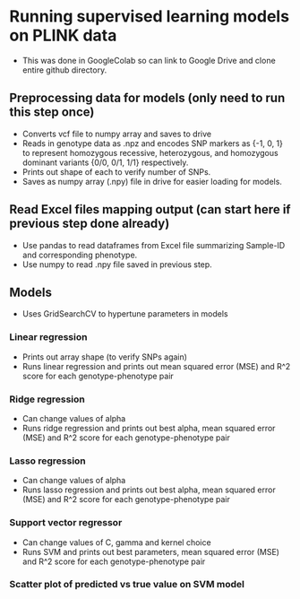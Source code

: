 # Running supervised learning models on PLINK data
* This was done in GoogleColab so can link to Google Drive and clone entire github directory.

## Preprocessing data for models (only need to run this step once)
* Converts vcf file to numpy array and saves to drive
* Reads in genotype data as .npz and encodes SNP markers as {-1, 0, 1} to represent homozygous recessive, 
heterozygous, and homozygous dominant variants {0/0, 0/1, 1/1} respectively. 
* Prints out shape of each to verify number of SNPs.
* Saves as numpy array (.npy) file in drive for easier loading for models.

## Read Excel files mapping output (can start here if previous step done already)
* Use pandas to read dataframes from Excel file summarizing Sample-ID and corresponding phenotype.
* Use numpy to read .npy file saved in previous step.

## Models
* Uses GridSearchCV to hypertune parameters in models
### Linear regression
* Prints out array shape (to verify SNPs again)
* Runs linear regression and prints out mean squared error (MSE) and R^2 score for each genotype-phenotype pair
### Ridge regression
* Can change values of alpha
* Runs ridge regression and prints out best alpha, mean squared error (MSE) and R^2 score for each genotype-phenotype pair
### Lasso regression
* Can change values of alpha
* Runs lasso regression and prints out best alpha, mean squared error (MSE) and R^2 score for each genotype-phenotype pair
### Support vector regressor
* Can change values of C, gamma and kernel choice
* Runs SVM and prints out best parameters, mean squared error (MSE) and R^2 score for each genotype-phenotype pair
### Scatter plot of predicted vs true value on SVM model
